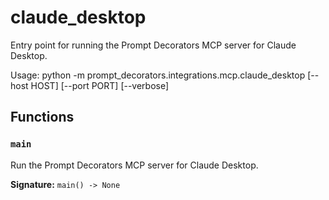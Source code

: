 # claude_desktop

Entry point for running the Prompt Decorators MCP server for Claude Desktop.

Usage:
    python -m prompt_decorators.integrations.mcp.claude_desktop [--host HOST] [--port PORT] [--verbose]

## Functions

### `main`

Run the Prompt Decorators MCP server for Claude Desktop.

**Signature:** `main() -> None`
